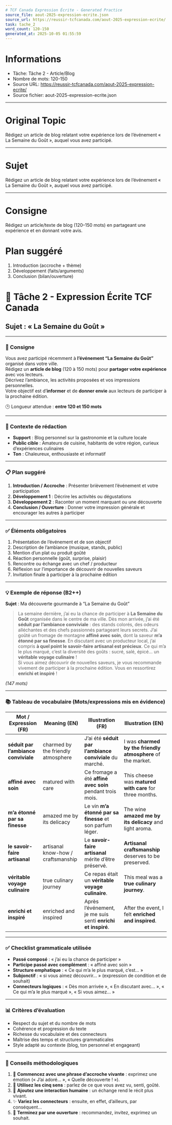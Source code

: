 ```yaml
---
# TCF Canada Expression Écrite - Generated Practice
source_file: aout-2025-expression-ecrite.json
source_url: https://reussir-tcfcanada.com/aout-2025-expression-ecrite/
task: tache_2
word_count: 120-150
generated_at: 2025-10-05 01:55:59
---
```


# Informations
- Tâche: Tâche 2 - Article/Blog
- Nombre de mots: 120-150
- Source URL: https://reussir-tcfcanada.com/aout-2025-expression-ecrite/
- Source fichier: aout-2025-expression-ecrite.json

---

# Original Topic
Rédigez un article de blog relatant votre expérience lors de l’événement « La Semaine du Goût », auquel vous avez participé.

---

# Sujet
Rédigez un article de blog relatant votre expérience lors de l’événement « La Semaine du Goût », auquel vous avez participé.

---
# Consigne
Rédigez un article/texte de blog (120–150 mots) en partageant une expérience et en donnant votre avis.

# Plan suggéré
1. Introduction (accroche + thème)
2. Développement (faits/arguments)
3. Conclusion (bilan/ouverture)

# 🥖 Tâche 2 - Expression Écrite TCF Canada  
## Sujet : « La Semaine du Goût »

---

### 📝 Consigne  
Vous avez participé récemment à **l’événement “La Semaine du Goût”** organisé dans votre ville.  
Rédigez un **article de blog** (120 à 150 mots) pour **partager votre expérience** avec vos lecteurs.  
Décrivez l’ambiance, les activités proposées et vos impressions personnelles.  
Votre objectif est d’**informer** et de **donner envie** aux lecteurs de participer à la prochaine édition.

🕒 Longueur attendue : **entre 120 et 150 mots**

---

### 🎯 Contexte de rédaction  
- **Support** : Blog personnel sur la gastronomie et la culture locale  
- **Public cible** : Amateurs de cuisine, habitants de votre région, curieux d’expériences culinaires  
- **Ton** : Chaleureux, enthousiaste et informatif  

---

### 📋 Plan suggéré  

1. **Introduction / Accroche** : Présenter brièvement l’événement et votre participation  
2. **Développement 1** : Décrire les activités ou dégustations  
3. **Développement 2** : Raconter un moment marquant ou une découverte  
4. **Conclusion / Ouverture** : Donner votre impression générale et encourager les autres à participer  

---

### ✅ Éléments obligatoires  

1. Présentation de l’événement et de son objectif  
2. Description de l’ambiance (musique, stands, public)  
3. Mention d’un plat ou produit goûté  
4. Réaction personnelle (goût, surprise, plaisir)  
5. Rencontre ou échange avec un chef / producteur  
6. Réflexion sur l’importance de découvrir de nouvelles saveurs  
7. Invitation finale à participer à la prochaine édition  

---

### 💡 Exemple de réponse (B2++)  

**Sujet** : Ma découverte gourmande à “La Semaine du Goût”

> La semaine dernière, j’ai eu la chance de participer à **La Semaine du Goût** organisée dans le centre de ma ville. Dès mon arrivée, j’ai été **séduit par l’ambiance conviviale** : des stands colorés, des odeurs alléchantes et des chefs passionnés partageant leurs secrets. J’ai goûté un fromage de montagne **affiné avec soin**, dont la saveur **m’a étonné par sa finesse**. En discutant avec un producteur local, j’ai compris **à quel point le savoir-faire artisanal est précieux**. Ce qui m’a le plus marqué, c’est la diversité des goûts : sucré, salé, épicé… un **véritable voyage culinaire** !  
> Si vous aimez découvrir de nouvelles saveurs, je vous recommande vivement de participer à la prochaine édition. Vous en ressortirez **enrichi et inspiré** !

*(147 mots)*

---

### 📚 Tableau de vocabulaire (Mots/expressions mis en évidence)

| Mot / Expression (FR) | Meaning (EN) | Illustration (FR) | Illustration (EN) |
|---|---|---|---|
| **séduit par l’ambiance conviviale** | charmed by the friendly atmosphere | J’ai été **séduit par l’ambiance conviviale** du marché. | I was **charmed by the friendly atmosphere** of the market. |
| **affiné avec soin** | matured with care | Ce fromage a été **affiné avec soin** pendant trois mois. | This cheese was **matured with care** for three months. |
| **m’a étonné par sa finesse** | amazed me by its delicacy | Le vin **m’a étonné par sa finesse** et son parfum léger. | The wine **amazed me by its delicacy** and light aroma. |
| **le savoir-faire artisanal** | artisanal know-how / craftsmanship | Le **savoir-faire artisanal** mérite d’être préservé. | **Artisanal craftsmanship** deserves to be preserved. |
| **véritable voyage culinaire** | true culinary journey | Ce repas était un **véritable voyage culinaire**. | This meal was a **true culinary journey**. |
| **enrichi et inspiré** | enriched and inspired | Après l’événement, je me suis senti **enrichi et inspiré**. | After the event, I felt **enriched and inspired**. |

---

### ✅ Checklist grammaticale utilisée  
- **Passé composé** : « j’ai eu la chance de participer »  
- **Participe passé avec complément** : « affiné avec soin »  
- **Structure emphatique** : « Ce qui m’a le plus marqué, c’est… »  
- **Subjonctif** : « si vous aimez découvrir… » (expression de condition et de souhait)  
- **Connecteurs logiques** : « Dès mon arrivée », « En discutant avec… », « Ce qui m’a le plus marqué », « Si vous aimez… »  

---

### 📊 Critères d’évaluation  
- Respect du sujet et du nombre de mots  
- Cohérence et progression du texte  
- Richesse du vocabulaire et des connecteurs  
- Maîtrise des temps et structures grammaticales  
- Style adapté au contexte (blog, ton personnel et engageant)

---

### 🔧 Conseils méthodologiques  

1. 🎯 **Commencez avec une phrase d’accroche vivante** : exprimez une émotion (« J’ai adoré… », « Quelle découverte ! »).  
2. 🍴 **Utilisez les cinq sens** : parlez de ce que vous avez vu, senti, goûté.  
3. 💬 **Ajoutez une interaction humaine** : un échange rend le récit plus vivant.  
4. ✨ **Variez les connecteurs** : ensuite, en effet, d’ailleurs, par conséquent…  
5. 🧠 **Terminez par une ouverture** : recommandez, invitez, exprimez un souhait.
